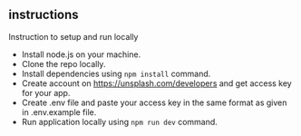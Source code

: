 ## instructions
Instruction to setup and run locally
- Install node.js on your machine.
- Clone the repo locally.
- Install dependencies using `npm install` command.
- Create account on https://unsplash.com/developers and get access key for your app.
- Create .env file and paste your access key in the same format as given in .env.example file.
- Run application locally using `npm run dev` command.
